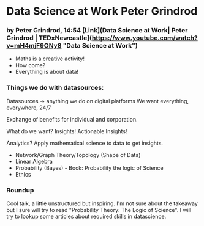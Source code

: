 # Data Science at Work Peter Grindrod
### by Peter Grindrod, 14:54 [Link](Data Science at Work| Peter Grindrod | TEDxNewcastle](https://www.youtube.com/watch?v=mH4mjF9ONy8 "Data Science at Work")

* Maths is a creative activity!
* How come?
* Everything is about data!

### Things we do with datasources:

Datasources -> anything we do on digital platforms
We want everything, everywhere, 24/7

Exchange of benefits for individual and corporation.

What do we want? Insights!
Actionable Insights!

Analytics? Apply mathematical science to data to get insights.

* Network/Graph Theory/Topology (Shape of Data)
* Linear Algebra
* Probability (Bayes) - Book: Probability the logic of Science
* Ethics


### Roundup
Cool talk, a little unstructured but inspiring. I'm not sure about the takeaway but I sure will try to read "Probability Theory: The Logic of Science". I will try to lookup some articles about required skills in datascience.

